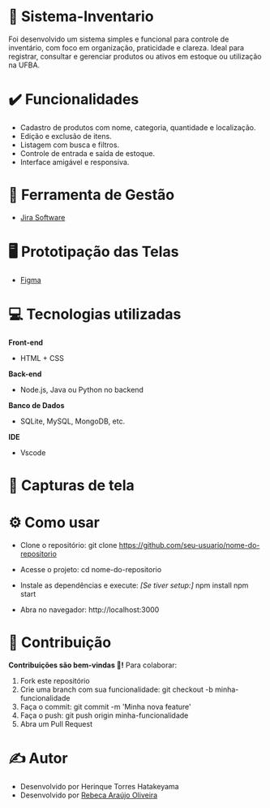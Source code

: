 # 📶 Sistema-Inventario
Foi desenvolvido um sistema simples e funcional para controle de inventário, com foco em organização, praticidade e clareza. Ideal para registrar, consultar e gerenciar produtos ou ativos em estoque ou utilização na UFBA.
 
# ✔️ Funcionalidades
- Cadastro de produtos com nome, categoria, quantidade e localização.
- Edição e exclusão de itens.
- Listagem com busca e filtros.
- Controle de entrada e saída de estoque.
- Interface amigável e responsiva.

# 🧐 Ferramenta de Gestão
- [Jira Software](https://sistemainventarioufba.atlassian.net/jira/software/projects/SIS/boards/34?atlOrigin=eyJpIjoiYjRlMjY5MDM1OTM1NDdiMTlkZWQxYWUxOTc4YjdkNzAiLCJwIjoiaiJ9)

# 🖥️ Prototipação das Telas
- [Figma](https://www.figma.com/design/2VC9PAVNE3RlkJOWdsCBlM/SistemaInvent%C3%A1rio?node-id=6-1361&t=QlkeVerWtieP3hGV-1)

# 💻 Tecnologias utilizadas
**Front-end**
- HTML + CSS

**Back-end**
- Node.js, Java ou Python no backend

**Banco de Dados**
- SQLite, MySQL, MongoDB, etc.

**IDE**
- Vscode

# 📸 Capturas de tela

# ⚙️ Como usar

- Clone o repositório:
git clone https://github.com/seu-usuario/nome-do-repositorio

- Acesse o projeto:
cd nome-do-repositorio

- Instale as dependências e execute: *[Se tiver setup:]*
npm install
npm start

- Abra no navegador:
http://localhost:3000

# 🤝 Contribuição
**Contribuições são bem-vindas 🥳!**
Para colaborar:
1. Fork este repositório
2. Crie uma branch com sua funcionalidade: git checkout -b minha-funcionalidade
3. Faça o commit: git commit -m 'Minha nova feature'
4. Faça o push: git push origin minha-funcionalidade
5. Abra um Pull Request

# ✍️ Autor
- Desenvolvido por Herinque Torres Hatakeyama
- Desenvolvido por [Rebeca Araújo Oliveira](www.linkedin.com/in/it-rebeca-oliveira)

